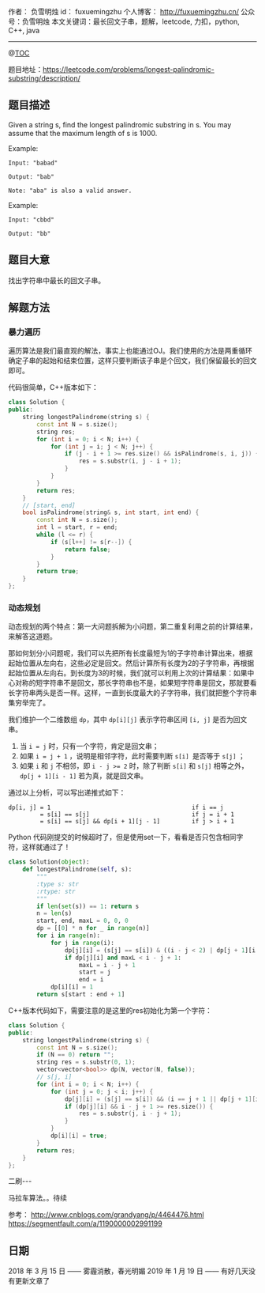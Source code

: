 
作者： 负雪明烛
id：	fuxuemingzhu
个人博客：	http://fuxuemingzhu.cn/
公众号：负雪明烛
本文关键词：最长回文子串，题解，leetcode, 力扣，python, C++, java

---
@[TOC](目录)

题目地址：https://leetcode.com/problems/longest-palindromic-substring/description/

## 题目描述

Given a string s, find the longest palindromic substring in s. You may assume that the maximum length of s is 1000.

Example:

    Input: "babad"
    
    Output: "bab"
    
    Note: "aba" is also a valid answer.
 

Example:

    Input: "cbbd"
    
    Output: "bb"

## 题目大意

找出字符串中最长的回文子串。

## 解题方法

### 暴力遍历

遍历算法是我们最直观的解法，事实上也能通过OJ。我们使用的方法是两重循环确定子串的起始和结束位置，这样只要判断该子串是个回文，我们保留最长的回文即可。

代码很简单，C++版本如下：

```cpp
class Solution {
public:
    string longestPalindrome(string s) {
        const int N = s.size();
        string res;
        for (int i = 0; i < N; i++) {
            for (int j = i; j < N; j++) {
                if (j - i + 1 >= res.size() && isPalindrome(s, i, j)) {
                    res = s.substr(i, j - i + 1);
                }
            }
        }
        return res;
    }
    // [start, end]
    bool isPalindrome(string& s, int start, int end) {
        const int N = s.size();
        int l = start, r = end;
        while (l <= r) {
            if (s[l++] != s[r--]) {
                return false;
            }
        }
        return true;
    }
};
```

### 动态规划

动态规划的两个特点：第一大问题拆解为小问题，第二重复利用之前的计算结果，来解答这道题。

那如何划分小问题呢，我们可以先把所有长度最短为1的子字符串计算出来，根据起始位置从左向右，这些必定是回文。然后计算所有长度为2的子字符串，再根据起始位置从左向右。到长度为3的时候，我们就可以利用上次的计算结果：如果中心对称的短字符串不是回文，那长字符串也不是，如果短字符串是回文，那就要看长字符串两头是否一样。这样，一直到长度最大的子字符串，我们就把整个字符串集穷举完了。

我们维护一个二维数组 `dp`，其中 `dp[i][j]` 表示字符串区间 `[i, j]` 是否为回文串。

1. 当 `i = j` 时，只有一个字符，肯定是回文串；
2. 如果 `i = j + 1` ，说明是相邻字符，此时需要判断 `s[i] `是否等于 `s[j]` ；
3. 如果 `i` 和 `j` 不相邻，即 `i - j >= 2` 时，除了判断 `s[i]` 和 `s[j]` 相等之外，`dp[j + 1][i - 1]` 若为真，就是回文串。

通过以上分析，可以写出递推式如下：

```
dp[i, j] = 1                                        if i == j
         = s[i] == s[j]                             if j = i + 1
         = s[i] == s[j] && dp[i + 1][j - 1]         if j > i + 1      
```

Python 代码刚提交的时候超时了，但是使用set一下，看看是否只包含相同字符，这样就通过了！

```python
class Solution(object):
    def longestPalindrome(self, s):
        """
        :type s: str
        :rtype: str
        """
        if len(set(s)) == 1: return s
        n = len(s)
        start, end, maxL = 0, 0, 0
        dp = [[0] * n for _ in range(n)]
        for i in range(n):
            for j in range(i):
                dp[j][i] = (s[j] == s[i]) & ((i - j < 2) | dp[j + 1][i - 1])
                if dp[j][i] and maxL < i - j + 1:
                    maxL = i - j + 1
                    start = j
                    end = i
            dp[i][i] = 1
        return s[start : end + 1]
```

C++版本代码如下，需要注意的是这里的res初始化为第一个字符：

```cpp
class Solution {
public:
    string longestPalindrome(string s) {
        const int N = s.size();
        if (N == 0) return "";
        string res = s.substr(0, 1);
        vector<vector<bool>> dp(N, vector(N, false));
        // s[j, i]
        for (int i = 0; i < N; i++) {
            for (int j = 0; j < i; j++) {
                dp[j][i] = (s[j] == s[i]) && (i == j + 1 || dp[j + 1][i - 1]);
                if (dp[j][i] && i - j + 1 >= res.size()) {
                    res = s.substr(j, i - j + 1);
                }
            }
            dp[i][i] = true;
        }
        return res;
    }
};
```

二刷---

马拉车算法。。待续

参考：
http://www.cnblogs.com/grandyang/p/4464476.html
https://segmentfault.com/a/1190000002991199

## 日期

2018 年 3 月 15 日 —— 雾霾消散，春光明媚
2019 年 1 月 19 日 —— 有好几天没有更新文章了

  [1]: http://blog.csdn.net/fuxuemingzhu/article/details/79529337
